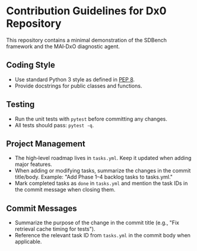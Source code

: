 # Contribution Guidelines for Dx0 Repository

This repository contains a minimal demonstration of the SDBench framework and the MAI‑DxO diagnostic agent.

## Coding Style
- Use standard Python 3 style as defined in [PEP 8](https://peps.python.org/pep-0008/).
- Provide docstrings for public classes and functions.

## Testing
- Run the unit tests with `pytest` before committing any changes.
- All tests should pass: `pytest -q`.

## Project Management
- The high‑level roadmap lives in `tasks.yml`. Keep it updated when adding major features.
- When adding or modifying tasks, summarize the changes in the commit title/body.
  Example: "Add Phase 1–4 backlog tasks to tasks.yml."
- Mark completed tasks as `done` in `tasks.yml` and mention the task IDs in the commit message when closing them.

## Commit Messages
- Summarize the purpose of the change in the commit title (e.g., "Fix retrieval cache timing for tests").
- Reference the relevant task ID from `tasks.yml` in the commit body when applicable.
